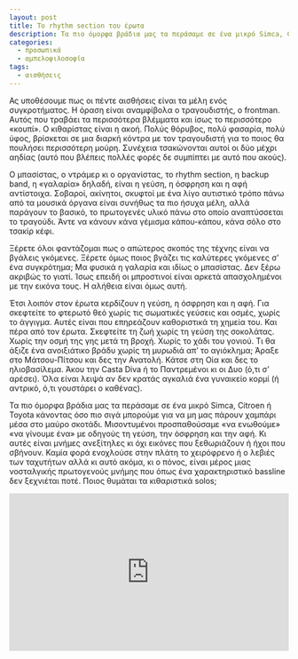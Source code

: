 ```yaml
---
layout: post
title: Το rhythm section του έρωτα
description: Τα πιο όμορφα βράδια μας τα περάσαμε σε ένα μικρό Simca, Citroen ή Toyota κάνοντας όσο πιο σιγά μπορούμε για να μη μας πάρουν χαμπάρι μέσα στο μαύρο σκοτάδι.
categories:
  - προσωπικά
  - αμπελοφιλοσοφία
tags: 
  - αισθήσεις
---
```


Ας υποθέσουμε πως οι πέντε αισθήσεις είναι τα μέλη ενός συγκροτήματος. Η όραση είναι αναμφίβολα ο τραγουδιστής, ο frontman. Αυτός που τραβάει τα περισσότερα βλέμματα και ίσως το περισσότερο «κουπί». Ο κιθαρίστας είναι η ακοή. Πολύς θόρυβος, πολύ φασαρία, πολύ ύφος, βρίσκεται σε μια διαρκή κόντρα με τον τραγουδιστή για το ποιος θα πουλήσει περισσότερη μούρη. Συνέχεια τσακώνονται αυτοί οι δύο μέχρι αηδίας (αυτό που βλέπεις πολλές φορές δε συμπίπτει με αυτό που ακούς).

Ο μπασίστας, ο ντράμερ κι ο οργανίστας, το rhythm section, η backup band, η «γαλαρία» δηλαδή, είναι η γεύση, η όσφρηση και η αφή αντίστοιχα. Σοβαροί, ακίνητοι, σκυφτοί με ένα λίγο αυτιστικό τρόπο πάνω από τα μουσικά όργανα είναι συνήθως τα πιο ήσυχα μέλη, αλλά παράγουν το βασικό, το πρωτογενές υλικό πάνω στο οποίο αναπτύσσεται το τραγούδι. Άντε να κάνουν κάνα γέμισμα κάπου-κάπου, κάνα σόλο στο τσακίρ κέφι.

Ξέρετε όλοι φαντάζομαι πως ο απώτερος σκοπός της τέχνης είναι να βγάλεις γκόμενες. Ξέρετε όμως ποιος βγάζει τις καλύτερες γκόμενες σ’ ένα συγκρότημα; Μα φυσικά η γαλαρία και ιδίως ο μπασίστας. Δεν ξέρω ακριβώς το γιατί. Ίσως επειδή οι μπροστινοί είναι αρκετά απασχολημένοι με την εικόνα τους. Η αλήθεια είναι όμως αυτή.

Έτσι λοιπόν στον έρωτα κερδίζουν η γεύση, η όσφρηση και η αφή. Για σκεφτείτε το φτερωτό θεό χωρίς τις σωματικές γεύσεις και οσμές, χωρίς το άγγιγμα. Αυτές είναι που επηρεάζουν καθοριστικά τη χημεία του. Και πέρα από τον έρωτα. Σκεφτείτε τη ζωή χωρίς τη γεύση της σοκολάτας. Χωρίς την οσμή της γης μετά τη βροχή. Χωρίς το χάδι του γονιού. Τι θα άξιζε ένα ανοιξιάτικο βράδυ χωρίς τη μυρωδιά απ’ το αγιόκλημα; Άραξε στο Μάτσου-Πίτσου και δες την Ανατολή. Κάτσε στη Οία και δες το ηλιοβασίλεμα. Άκου την Casta Diva ή το Παντρεμένοι κι οι Δυο (ό,τι σ’ αρέσει). Όλα είναι λειψά αν δεν κρατάς αγκαλιά ένα γυναικείο κορμί (ή αντρικό, ό,τι γουστάρει ο καθένας).

Τα πιο όμορφα βράδια μας τα περάσαμε σε ένα μικρό Simca, Citroen ή Toyota κάνοντας όσο πιο σιγά μπορούμε για να μη μας πάρουν χαμπάρι μέσα στο μαύρο σκοτάδι. Μισοντυμένοι προσπαθούσαμε «να ενωθούμε» «να γίνουμε ένα» με οδηγούς τη γεύση, την όσφρηση και την αφή. Κι αυτές είναι μνήμες ανεξίτηλες κι όχι εικόνες που ξεθωριάζουν ή ήχοι που σβήνουν. Καμία φορά ενοχλούσε στην πλάτη το χειρόφρενο ή ο λεβιές των ταχυτήτων αλλά κι αυτό ακόμα, κι ο πόνος, είναι μέρος μιας νοσταλγικής πρωτογενούς μνήμης που όπως ένα χαρακτηριστικό bassline δεν ξεχνιέται ποτέ. Ποιος θυμάται τα κιθαριστικά solos;

<div class="yt-video" style="position:relative;height:0;padding-bottom:56.25%"><iframe width="560" height="315" src="https://www.youtube.com/embed/Wz_DNrKVrQ8" frameborder="0" style="position:absolute;width:100%;height:100%;left:0" allowfullscreen></iframe></div>